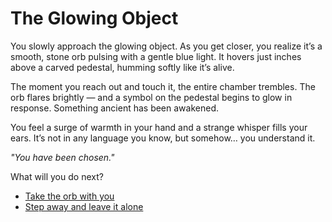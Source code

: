# The Glowing Object

You slowly approach the glowing object. As you get closer, you realize it’s a smooth, stone orb pulsing with a gentle blue light. It hovers just inches above a carved pedestal, humming softly like it’s alive.

The moment you reach out and touch it, the entire chamber trembles. The orb flares brightly — and a symbol on the pedestal begins to glow in response. Something ancient has been awakened.

You feel a surge of warmth in your hand and a strange whisper fills your ears. It’s not in any language you know, but somehow… you understand it.

_"You have been chosen."_

What will you do next?

- [Take the orb with you](take-orb.md)
- [Step away and leave it alone](leave-orb.md)
